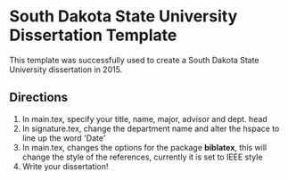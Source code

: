 # South Dakota State University Dissertation Template

This template was successfully used to create a South Dakota
State University dissertation in 2015. 

## Directions

1. In main.tex, specify your title, name, major, advisor and dept. head
1. In signature.tex, change the department name and alter the hspace to line up the word 'Date'
1. In main.tex, changes the options for the package **biblatex**, this will change the style of the references, currently it is set to IEEE style
1. Write your dissertation!
